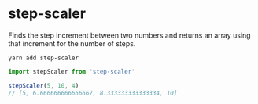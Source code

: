 # step-scaler

Finds the step increment between two numbers and returns an array using that increment for the number of steps.

`yarn add step-scaler`

```js
import stepScaler from 'step-scaler'

stepScaler(5, 10, 4)
// [5, 6.666666666666667, 8.333333333333334, 10]
```
